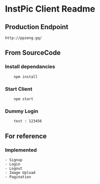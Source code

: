 # InstPic Client Readme
## Production Endpoint
```
http://ppzeng.gq/
```
## From SourceCode
### Install dependancies
```
    npm install
```

### Start Client
```
    npm start
```

### Dummy Login
```
    test : 123456
```

## For reference
### Implemented
    - Signup 
    - Login
    - Logout
    - Image Upload
    - Pagination
